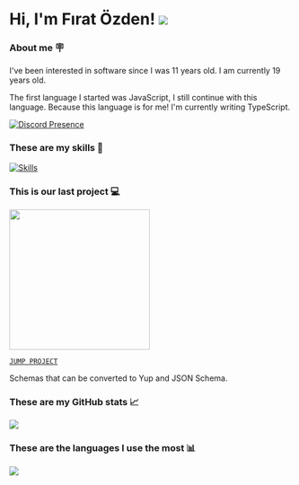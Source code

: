 # Hi, I'm Fırat Özden! <img src="https://komarev.com/ghpvc?username=fir4tozden&label=Profile%20Views"/>

### About me 🪧

I've been interested in software since I was 11 years old. I am currently 19 years old.

The first language I started was JavaScript, I still continue with this language. Because this language is for me! I'm currently writing TypeScript.

[![Discord Presence](https://lanyard.cnrad.dev/api/586957794645901342)](https://discord.com/users/586957794645901342)

### These are my skills 🎯

[![Skills](https://skillicons.dev/icons?i=ts,js,bun,nodejs,npm,elysia,express,prisma,mongodb,redis,rabbitmq,docker,firebase,cloudflare,nextjs,react,tailwind,github,githubactions,git&perline=10&theme=dark)](https://skillicons.dev)

### This is our last project 💻

<img src="https://i.ibb.co/B5bQXHSM/unknown.png" width="250px"/>

[`JUMP PROJECT`](https://npmjs.com/package/yuppi)

Schemas that can be converted to Yup and JSON Schema.

### These are my GitHub stats 📈

<img src="https://github-readme-stats.vercel.app/api?username=fir4tozden&show_icons=false&theme=transparent"/>

### These are the languages I use the most 📊

<img src="https://github-readme-stats.vercel.app/api/top-langs?username=fir4tozden&show_icons=false&theme=transparent"/>